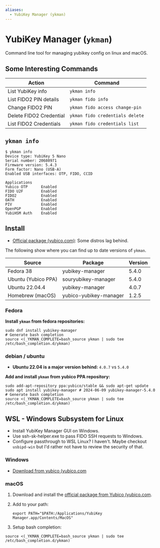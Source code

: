 ```yaml
---
aliases:
  - YubiKey Manager (ykman)
---
```

# YubiKey Manager  (`ykman`)

Command line tool for managing yubikey config on linux and macOS.

## Some Interesting Commands

| Action                  | Command                         |
| ----------------------- | ------------------------------- |
| List YubiKey info       | `ykman info`                    |
| List FIDO2 PIN details  | `ykman fido info`               |
| Change FIDO2 PIN        | `ykman fido access change-pin`  |
| Delete FIDO2 Credential | `ykman fido credentials delete` |
| List FIDO2 Credentials  | `ykman fido credentials list`   |

## `ykman info`

```shell
$ ykman info
Device type: YubiKey 5 Nano
Serial number: 20680971
Firmware version: 5.4.3
Form factor: Nano (USB-A)
Enabled USB interfaces: OTP, FIDO, CCID

Applications
Yubico OTP  	Enabled
FIDO U2F    	Enabled
FIDO2       	Enabled
OATH        	Enabled
PIV         	Enabled
OpenPGP     	Enabled
YubiHSM Auth	Enabled
```


## Install

- [Official package (yubico.com)](https://www.yubico.com/support/download/yubikey-manager/): Some distros lag behind.

The following show where you can find up to date versions of  `ykman`.

| Source              | Package                | Version |
| ------------------- | ---------------------- | ------- |
| Fedora 38           | yubikey-manager        | 5.4.0   |
| Ubuntu (Yubico PPA) | souryubikey-manager    | 5.4.0   |
| Ubuntu 22.04.4      | yubikey-manager        | 4.0.7   |
| Homebrew (macOS)    | yubico-yubikey-manager | 1.2.5   |

### Fedora 

**Install `ykman` from fedora repositories:**

```shell
sudo dnf install yubikey-manager
# Generate bash completion
source <(_YKMAN_COMPLETE=bash_source ykman | sudo tee /etc/bash_completion.d/ykman)
```

### debian / ubuntu

- **Ubuntu 22.04 is a major version behind:** `4.0.7` vs `5.4.0`

**Add and install `ykman` from yubico PPA repository:**

```shell
sudo add-apt-repository ppa:yubico/stable && sudo apt-get update
sudo apt install yubikey-manager # 2024-06-09 yubikey-manager-5.4.0
# Generate bash completion
source <(_YKMAN_COMPLETE=bash_source ykman | sudo tee /etc/bash_completion.d/ykman)
```

## WSL - Windows Subsystem for Linux

- Install YubiKey Manager GUI on Windows.
- Use ssh-sk-helper.exe to pass FIDO SSH requests to Windows.
- Configure passthrough to WSL Linux? I haven't. Maybe checkout `usbipd-win` but I'd rather not have to review the security of that.

### Windows

- [Download from yubico (yubico.com](https://www.yubico.com/support/download/yubikey-manager/#h-downloads)

### macOS

1. Download and install the [official package from Yubico (yubico.com](https://www.yubico.com/support/download/yubikey-manager/#h-downloads).
   
2. Add to your path:

    ```shell
    export PATH="$PATH:/Applications/YubiKey Manager.app/Contents/MacOS"
    ```
    
3. Setup bash completion:

```
source <(_YKMAN_COMPLETE=bash_source ykman | sudo tee /etc/bash_completion.d/ykman)
```
